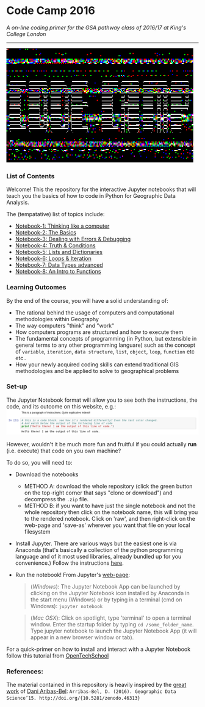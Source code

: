 # Code Camp 2016
*A on-line coding primer for the GSA pathway class of 2016/17 at King's College London*

---

![](./img/code-camp.gif)


### List of Contents

Welcome! This the repository for the interactive Jupyter notebooks that will teach you the basics of how to code in Python for 
Geographic Data Analysis.

The (tempatative) list of topics include:
- [Notebook-1: Thinking like a computer](#) 
- [Notebook-2: The Basics](#) 
- [Notebook-3: Dealing with Errors & Debugging](#) 
- [Notebook-4: Truth & Conditions](#) 
- [Notebook-5: Lists and Dictionaries](#) 
- [Notebook-6: Loops & Iteration](#) 
- [Notebook-7: Data Types advanced](#) 
- [Notebook-8: An Intro to Functions](#) 


### Learning Outcomes

By the end of the course, you will have a solid understanding of:

- The rational behind the usage of computers and computational methodologies within Geography
- The way computers "think" and "work"
- How computers programs are structured and how to execute them
- The fundamental concepts of programming (in Python, but extensible in general terms to any other programming languare) such as the concept of `variable`, `iteration`, `data structure`, `list`, `object`, `loop`, `function` etc etc.. 
- How your newly acquired coding skills can extend traditional GIS methodologies and be applied to solve to geographical problems

### Set-up

The Jupyter Notebook format will allow you to see both the instructions, the code, and its outcome on this website, e.g.:
![](./img/jupyter-example.png)


However, wouldn't it be much more fun and fruitful if you could actually **run** (i.e. execute) that code on you own machine? 

To do so, you will need to:
-  Download the notebooks
	- METHOD A: download the whole repository (click the green button on the top-right corner that says "clone or download") and decompress the `.zip` file.
	- METHOD B: if you want to have just the single notebook and not the whole repository then click on the notebook name, this will bring you to the rendered notebook. Click on 'raw', and then right-click on the web-page and 'save-as' wherever you want that file on your local filesystem
-  Install Jupyter. There are various ways but the easiest one is via Anaconda (that's basically a collection of the python programming language and of it most used libraries, already bundled up for you convenience.) Follow the instructions [here](http://jupyter.readthedocs.io/en/latest/install.html#id3).
- Run the notebook! From Jupyter's [web-page](http://jupyter-notebook-beginner-guide.readthedocs.io/en/latest/execute.html):
	
	> (*Windows*): The Jupyter Notebook App can be launched by clicking on the Jupyter Notebook icon installed by Anaconda in the start menu (Windows) or by typing in a terminal (cmd on Windows): `jupyter notebook`
	
	> (*Mac OSX*): Click on spotlight, type 'terminal' to open a terminal window. Enter the startup folder by typing `cd /some_folder_name`. Type jupyter notebook to launch the Jupyter Notebook App (it will appear in a new browser window or tab).

For a quick-primer on how to install and interact with a Jupyter Notebook follow this tutorial from [OpenTechSchool](http://opentechschool.github.io/python-data-intro/core/notebook.html)

### References:
The material contained in this repository is heavily inspired by the [great work](http://darribas.org/gds15/index.html) of [Dani Aribas-Bel](https://twitter.com/darribas):
`Arribas-Bel, D. (2016). Geographic Data Science’15. http://doi.org/{10.5281/zenodo.46313}`
